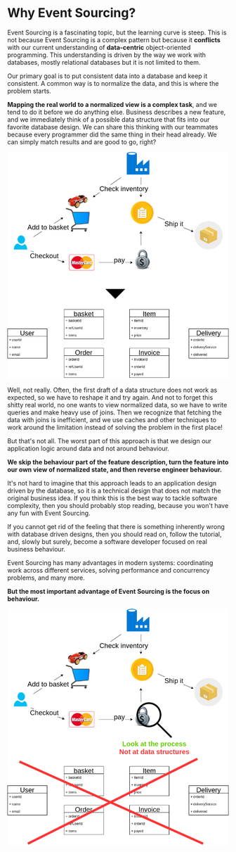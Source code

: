 # Why Event Sourcing?

Event Sourcing is a fascinating topic, but the learning curve is steep. This is not because Event Sourcing is a complex
pattern but because it **conflicts** with our current understanding of **data-centric** object-oriented programming.
This understanding is driven by the way we work with databases, mostly relational databases but
it is not limited to them.

Our primary goal is to put consistent data into a database and keep it consistent. A common way is to normalize the
data, and this is where the problem starts.

**Mapping the real world to a normalized view is a complex task**, and we tend to do it before
we do anything else. Business describes a new feature, and we immediately think of a possible
data structure that fits into our favorite database design. We can share this thinking with our
teammates because every programmer did the same thing in their head already. We can simply match results and are good to go, right?

![Map process to UML](img/process_to_uml.png)

Well, not really. Often, the first draft of a data structure does not work as expected, so we have to reshape it and try again.
And not to forget this shitty real world, no one wants to view normalized data, so we have to write queries and make heavy use of
joins. Then we recognize that fetching the data with joins is inefficient, and we use caches and other techniques to work around
the limitation instead of solving the problem in the first place!

But that's not all. The worst part of this approach is that we design our application logic around data
and not around behaviour.

**We skip the behaviour part of the feature description, turn the feature into our own view of normalized state,
and then reverse engineer behaviour.**

It's not hard to imagine that this approach leads to an application design driven by the database, so it is a
technical design that does not match the original business idea.
If you think this is the best way to tackle software complexity, then you should probably stop reading, because you won't have any
fun with Event Sourcing.

If you cannot get rid of the feeling that there is something inherently wrong with database driven designs, then
you should read on, follow the tutorial, and, slowly but surely, become a software developer focused on real business behaviour.

Event Sourcing has many advantages in modern systems: coordinating work across different services, solving performance
and concurrency problems, and many more.

**But the most important advantage of Event Sourcing is the focus on behaviour.**

![No UML](img/no_uml.png)


